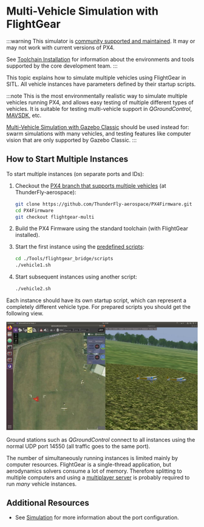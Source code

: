# Multi-Vehicle Simulation with FlightGear

:::warning
This simulator is [community supported and maintained](../simulation/community_supported_simulators.md).
It may or may not work with current versions of PX4.

See [Toolchain Installation](../dev_setup/dev_env.md) for information about the environments and tools supported by the core development team.
:::

This topic explains how to simulate multiple vehicles using FlightGear in SITL.
All vehicle instances have parameters defined by their startup scripts.

:::note
This is the most environmentally realistic way to simulate multiple vehicles running PX4, and allows easy testing of multiple different types of vehicles.
It is suitable for testing multi-vehicle support in _QGroundControl_, [MAVSDK](https://mavsdk.mavlink.io/), etc.

[Multi-Vehicle Simulation with Gazebo Classic](../sim_gazebo_classic/multi_vehicle_simulation.md) should be used instead for: swarm simulations with many vehicles, and testing features like computer vision that are only supported by Gazebo Classic.
:::

## How to Start Multiple Instances

To start multiple instances (on separate ports and IDs):

1. Checkout the [PX4 branch that supports multiple vehicles](https://github.com/ThunderFly-aerospace/PX4Firmware/tree/flightgear-multi) (at ThunderFly-aerospace):

   ```sh
   git clone https://github.com/ThunderFly-aerospace/PX4Firmware.git
   cd PX4Firmware
   git checkout flightgear-multi
   ```

1. Build the PX4 Firmware using the standard toolchain (with FlightGear installed).
1. Start the first instance using the [predefined scripts](https://github.com/ThunderFly-aerospace/PX4-FlightGear-Bridge/tree/master/scripts):

   ```sh
   cd ./Tools/flightgear_bridge/scripts
   ./vehicle1.sh
   ```

1. Start subsequent instances using another script:

   ```sh
   ./vehicle2.sh
   ```

Each instance should have its own startup script, which can represent a completely different vehicle type.
For prepared scripts you should get the following view.

![Multi-vehicle simulation using PX4 SITL and FlightGear](../../assets/simulation/flightgear/flightgear-multi-vehicle-sitl.jpg)

Ground stations such as _QGroundControl_ connect to all instances using the normal UDP port 14550 (all traffic goes to the same port).

The number of simultaneously running instances is limited mainly by computer resources.
FlightGear is a single-thread application, but aerodynamics solvers consume a lot of memory.
Therefore splitting to multiple computers and using a [multiplayer server](https://wiki.flightgear.org/Howto:Multiplayer) is probably required to run _many_ vehicle instances.

## Additional Resources

- See [Simulation](../simulation/index.md) for more information about the port configuration.
